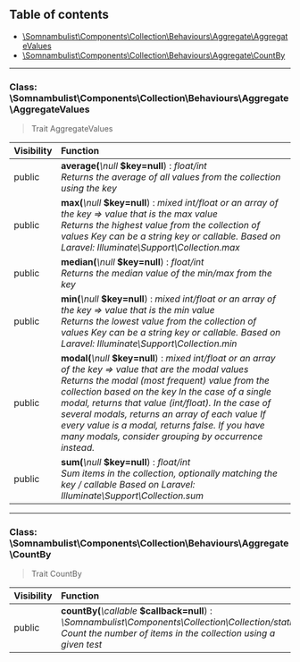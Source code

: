 ## Table of contents

- [\Somnambulist\Components\Collection\Behaviours\Aggregate\AggregateValues](#class-somnambulistcomponentscollectionbehavioursaggregateaggregatevalues)
- [\Somnambulist\Components\Collection\Behaviours\Aggregate\CountBy](#class-somnambulistcomponentscollectionbehavioursaggregatecountby)

<hr />

### Class: \Somnambulist\Components\Collection\Behaviours\Aggregate\AggregateValues

> Trait AggregateValues

| Visibility | Function |
|:-----------|:---------|
| public | <strong>average(</strong><em>\null</em> <strong>$key=null</strong>)</strong> : <em>float/int</em><br /><em>Returns the average of all values from the collection using the key</em> |
| public | <strong>max(</strong><em>\null</em> <strong>$key=null</strong>)</strong> : <em>mixed int/float or an array of the key => value that is the max value</em><br /><em>Returns the highest value from the collection of values Key can be a string key or callable. Based on Laravel: Illuminate\Support\Collection.max</em> |
| public | <strong>median(</strong><em>\null</em> <strong>$key=null</strong>)</strong> : <em>float/int</em><br /><em>Returns the median value of the min/max from the key</em> |
| public | <strong>min(</strong><em>\null</em> <strong>$key=null</strong>)</strong> : <em>mixed int/float or an array of the key => value that is the min value</em><br /><em>Returns the lowest value from the collection of values Key can be a string key or callable. Based on Laravel: Illuminate\Support\Collection.min</em> |
| public | <strong>modal(</strong><em>\null</em> <strong>$key=null</strong>)</strong> : <em>mixed int/float or an array of the key => value that are the modal values</em><br /><em>Returns the modal (most frequent) value from the collection based on the key In the case of a single modal, returns that value (int/float). In the case of several modals, returns an array of each value If every value is a modal, returns false. If you have many modals, consider grouping by occurrence instead.</em> |
| public | <strong>sum(</strong><em>\null</em> <strong>$key=null</strong>)</strong> : <em>float/int</em><br /><em>Sum items in the collection, optionally matching the key / callable Based on Laravel: Illuminate\Support\Collection.sum</em> |

<hr />

### Class: \Somnambulist\Components\Collection\Behaviours\Aggregate\CountBy

> Trait CountBy

| Visibility | Function |
|:-----------|:---------|
| public | <strong>countBy(</strong><em>\callable</em> <strong>$callback=null</strong>)</strong> : <em>\Somnambulist\Components\Collection\Collection/static</em><br /><em>Count the number of items in the collection using a given test</em> |

